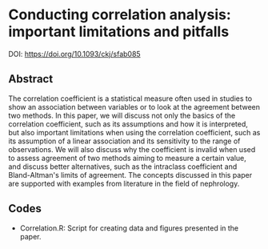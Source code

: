 # Conducting correlation analysis: important limitations and pitfalls 
DOI: https://doi.org/10.1093/ckj/sfab085

## Abstract
The correlation coefficient is a statistical measure often used in studies to show an association between variables or to look at the agreement between two methods. In this paper, we will discuss not only the basics of the correlation coefficient, such as its assumptions and how it is interpreted, but also important limitations when using the correlation coefficient, such as its assumption of a linear association and its sensitivity to the range of observations. We will also discuss why the coefficient is invalid when used to assess agreement of two methods aiming to measure a certain value, and discuss better alternatives, such as the intraclass coefficient and Bland-Altman's limits of agreement. The concepts discussed in this paper are supported with examples from literature in the field of nephrology. 

## Codes
- Correlation.R: Script for creating data and figures presented in the paper.
